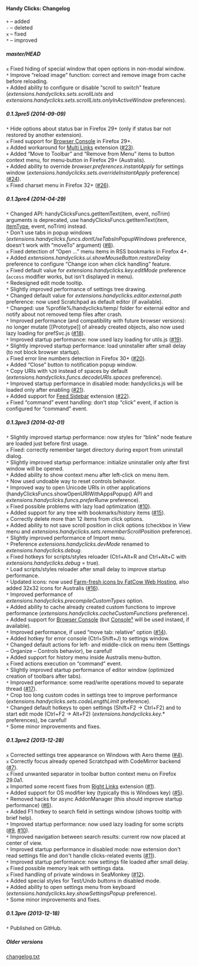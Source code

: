 ﻿#### Handy Clicks: Changelog

`+` – added<br>
`-` – deleted<br>
`x` – fixed<br>
`*` – improved<br>

##### master/HEAD
`x` Fixed hiding of special window that open options in non-modal window.<br>
`*` Improve “reload image” function: correct and remove image from cache before reloading.<br>
`+` Added ability to configure or disable “scroll to switch” feature (<em>extensions.handyclicks.sets.scrollLists</em> and <em>extensions.handyclicks.sets.scrollLists.onlyInActiveWindow</em> preferences).<br>

##### 0.1.3pre5 (2014-09-09)
`*` Hide options about status bar in Firefox 29+ (only if status bar not restored by another extension).<br>
`x` Fixed support for <a href="https://developer.mozilla.org/en-US/docs/Tools/Browser_Console">Browser Console</a> in Firefox 29+.<br>
`x` Added workaround for <a href="https://addons.mozilla.org/addon/multi-links/">Multi Links</a> extension (<a href="https://github.com/Infocatcher/Handy_Clicks/issues/23">#23</a>).<br>
`+` Added “Move to Toolbar” and “Remove from Menu” items to button context menu, for menu-button in Firefox 29+ (Australis).<br>
`+` Added ability to override <em>browser.preferences.instantApply</em> for settings window (<em>extensions.handyclicks.sets.overrideInstantApply</em> preference) (<a href="https://github.com/Infocatcher/Handy_Clicks/issues/24">#24</a>).<br>
`x` Fixed charset menu in Firefox 32+ (<a href="https://github.com/Infocatcher/Handy_Clicks/issues/26">#26</a>).<br>

##### 0.1.3pre4 (2014-04-29)
`*` Changed API: handyClicksFuncs.getItemText(item, event, noTrim) arguments is deprecated, use handyClicksFuncs.getItemText(item, <ins>itemType</ins>, event, noTrim) instead.<br>
`*` Don't use tabs in popup windows (<em>extensions.handyclicks.funcs.dontUseTabsInPopupWindows</em> preference, doesn't work with “moveTo” argument) (<a href="https://github.com/Infocatcher/Handy_Clicks/issues/8">#8</a>).<br>
`x` Fixed detection of “Open …” menu items in RSS bookmarks in Firefox 4+.<br>
`+` Added <em>extensions.handyclicks.ui.showMouseButton.restoreDelay</em> preference to configure “Change icon when click handling” feature.<br>
`x` Fixed default value for <em>extensions.handyclicks.key.editMode</em> preference (`access` modifier works, but isn't displayed in menu).<br>
`*` Redesigned edit mode tooltip.<br>
`*` Slightly improved performance of settings tree drawing.<br>
`*` Changed default value for <em>extensions.handyclicks.editor.external.path</em> preference: now used Scratchpad as default editor (if available).<br>
`*` Changed: use %profile%/handyclicks/temp/ folder for external editor and notify about not removed temp files after crash.<br>
`*` Improved performance (and compatibility with future browser versions): no longer mutate [[Prototype]] of already created objects, also now used lazy loading for prefSvc.js (<a href="https://github.com/Infocatcher/Handy_Clicks/issues/18">#18</a>).<br>
`*` Improved startup performance: now used lazy loading for utils.js (<a href="https://github.com/Infocatcher/Handy_Clicks/issues/19">#19</a>).<br>
`*` Slightly improved startup performance: load uninstaller after small delay (to not block browser startup).<br>
`x` Fixed error line numbers detection in Firefox 30+ (<a href="https://github.com/Infocatcher/Handy_Clicks/issues/20">#20</a>).<br>
`+` Added “Close” button to notification popup window.<br>
`*` Copy URIs with `%20` instead of spaces by default (<em>extensions.handyclicks.funcs.decodeURIs.spaces</em> preference).<br>
`*` Improved startup performance in disabled mode: handyclicks.js will be loaded only after enabling (<a href="https://github.com/Infocatcher/Handy_Clicks/issues/21">#21</a>).<br>
`+` Added support for <a href="https://addons.mozilla.org/addon/feed-sidebar/">Feed Sidebar</a> extension (<a href="https://github.com/Infocatcher/Handy_Clicks/issues/22">#22</a>).<br>
`x` Fixed “command” event handling: don't stop “click” event, if action is configured for “command” event.<br>

##### 0.1.3pre3 (2014-02-01)
`*` Slightly improved startup performance: now styles for “blink” node feature are loaded just before first usage.<br>
`x` Fixed: correctly remember target directory during export from uninstall dialog.<br>
`*` Slightly improved startup performance: initialize uninstaller only after first window will be opened.<br>
`*` Added ability to show context menu after left-click on menu item.<br>
`*` Now used undoable way to reset controls behavior.<br>
`*` Improved way to open Unicode URIs in other applications (handyClicksFuncs.showOpenURIWithAppsPopup() API and <em>extensions.handyclicks.funcs.preferRunw</em> preference).<br>
`x` Fixed possible problems with lazy load optimization (<a href="https://github.com/Infocatcher/Handy_Clicks/issues/10">#10</a>).<br>
`+` Added support for any tree with bookmarks/history items (<a href="https://github.com/Infocatcher/Handy_Clicks/issues/15">#15</a>).<br>
`x` Correctly delete more than 12 items from click options.<br>
`+` Added ability to not save scroll position in click options (checkbox in View menu and <em>extensions.handyclicks.sets.rememberScrollPosition</em> preference).<br>
`*` Slightly improved performance of Import menu.<br>
`*` Preference <em>extensions.handyclicks.devMode</em> renamed to <em>extensions.handyclicks.debug</em>.<br>
`x` Fixed hotkeys for scripts/styles reloader (Ctrl+Alt+R and Ctrl+Alt+C with <em>extensions.handyclicks.debug</em> = true).<br>
`*` Load scripts/styles reloader after small delay to improve startup performance.<br>
`*` Updated icons: now used <a href="http://fatcow.com/free-icons/">Farm-fresh icons by FatCow Web Hosting</a>, also added 32x32 icons for Australis (<a href="https://github.com/Infocatcher/Handy_Clicks/issues/16">#16</a>).<br>
`*` Improved performance of <em>extensions.handyclicks.precompileCustomTypes</em> option.<br>
`+` Added ability to cache already created custom functions to improve performance (<em>extensions.handyclicks.cacheCustomFunctions</em> preference).<br>
`+` Added support for <a href="https://developer.mozilla.org/en-US/docs/Tools/Browser_Console">Browser Console</a> (but <a href="https://addons.mozilla.org/addon/console²/">Console²</a> will be used instaed, if available).<br>
`*` Improved performance, if used “move tab: relative” option (<a href="https://github.com/Infocatcher/Handy_Clicks/issues/14">#14</a>).<br>
`+` Added hotkey for error console (Ctrl+Shift+J) to settings window.<br>
`*` Changed default actions for left- and middle-click on menu item (Settings – Organize – Controls behavior), be careful!<br>
`+` Added support for history menu inside Australis menu-button.<br>
`x` Fixed actions execution on “command” event.<br>
`*` Slightly improved startup performance of editor window (optimized creation of toolbars after tabs).<br>
`*` Improved performance: some read/write operations moved to separate thread (<a href="https://github.com/Infocatcher/Handy_Clicks/issues/17">#17</a>).<br>
`*` Crop too long custom codes in settings tree to improve performance (<em>extensions.handyclicks.sets.codeLengthLimit</em> preference).<br>
`*` Changed default hotkeys to open settings (Shift+F2 → Ctrl+F2) and to start edit mode (Ctrl+F2 → Alt+F2) (<em>extensions.handyclicks.key.</em>* preferences), be careful!<br>
`*` Some minor improvements and fixes.<br>

##### 0.1.3pre2 (2013-12-28)
`x` Corrected settings tree appearance on Windows with Aero theme (<a href="https://github.com/Infocatcher/Handy_Clicks/issues/4">#4</a>).<br>
`x` Correctly focus already opened Scratchpad with CodeMirror backend (<a href="https://github.com/Infocatcher/Handy_Clicks/issues/7">#7</a>).<br>
`x` Fixed unwanted separator in toolbar button context menu on Firefox 29.0a1.<br>
`x` Imported some recent fixes from <a href="https://addons.mozilla.org/addon/right-links/">Right Links</a> extension (<a href="https://github.com/Infocatcher/Handy_Clicks/issues/1">#1</a>).<br>
`+` Added support for OS modifier key (typically this is Windows key) (<a href="https://github.com/Infocatcher/Handy_Clicks/issues/5">#5</a>).<br>
`*` Removed hacks for async AddonManager (this should improve startup performance) (<a href="https://github.com/Infocatcher/Handy_Clicks/issues/6">#6</a>).<br>
`+` Added F1 hotkey to search field in settings window (shows tooltip with brief help).<br>
`*` Improved startup performance: now used lazy loading for some scripts (<a href="https://github.com/Infocatcher/Handy_Clicks/issues/9">#9</a>, <a href="https://github.com/Infocatcher/Handy_Clicks/issues/10">#10</a>).<br>
`*` Improved navigation between search results: current row now placed at center of view.<br>
`*` Improved startup performance in disabled mode: now extension don't read settings file and don't handle clicks-related events (<a href="https://github.com/Infocatcher/Handy_Clicks/issues/11">#11</a>).<br>
`*` Improved startup performance: now settings file loaded after small delay.<br>
`x` Fixed possible memory leak with settings data.<br>
`x` Fixed handling of private windows in SeaMonkey (<a href="https://github.com/Infocatcher/Handy_Clicks/issues/12">#12</a>).<br>
`+` Added special styles for Test/Undo buttons in disabled mode.<br>
`+` Added ability to open settings menu from keyboard (<em>extensions.handyclicks.key.showSettingsPopup</em> preference).<br>
`*` Some minor improvements and fixes.<br>

##### 0.1.3pre (2013-12-18)
`*` Published on GitHub.<br>

##### Older versions
<a title="Available only in Russian, sorry" href="https://translate.google.com/translate?sl=ru&tl=en&u=http%3A%2F%2Finfocatcher.ucoz.net%2Fext%2Ffx%2Fhandy_clicks%2Fchangelog.txt">changelog.txt</a>